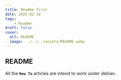 ```yaml
---
title: Readme first
date: 2025-02-18
tags:
    - Readme
draft: false
cover:
  alt: README
  image: ../../../assets/README.webp
---
```


## README

All the <code>**How To**</code> articles are intend to work under debian.

